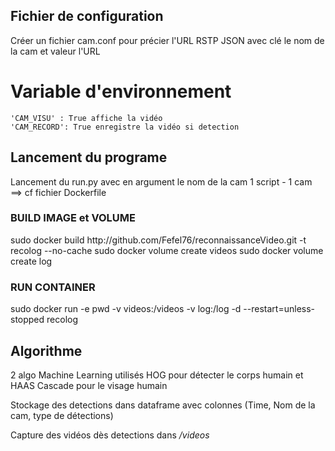 <H2> Fichier de configuration </H2> 
Créer un fichier cam.conf pour précier l'URL RSTP
JSON avec clé le nom de la cam et valeur l'URL


 # Variable d'environnement
    'CAM_VISU' : True affiche la vidéo
    'CAM_RECORD': True enregistre la vidéo si detection

<H2> Lancement du programe </H2> 
Lancement du run.py avec en argument le nom de la cam
1 script - 1 cam
==> cf fichier Dockerfile
<h3>BUILD IMAGE et VOLUME</h3>
sudo docker build http://github.com/Fefel76/reconnaissanceVideo.git -t recolog --no-cache
sudo docker volume create videos  
sudo docker volume create log
<h3>RUN CONTAINER</h3>
sudo docker run -e pwd -v videos:/videos -v log:/log -d --restart=unless-stopped recolog 

<H2> Algorithme </H2> 
2 algo Machine Learning utilisés HOG pour détecter le corps humain et HAAS Cascade pour le visage humain

Stockage des detections dans dataframe avec colonnes (Time, Nom de la cam, type de détections)

Capture des vidéos dès detections dans <i>/videos </i>